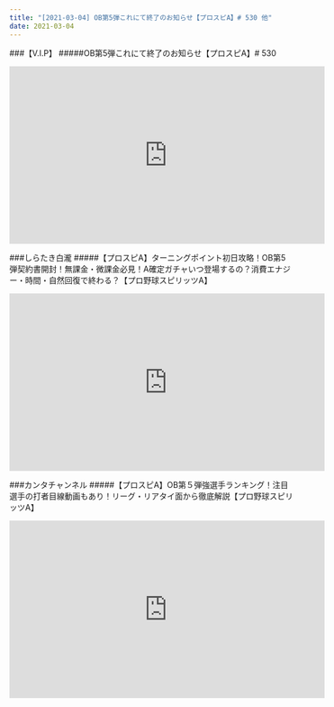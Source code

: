 ```yaml
---
title: "[2021-03-04] OB第5弾これにて終了のお知らせ【プロスピA】# 530 他"
date: 2021-03-04
---
```

###【V.I.P】
#####OB第5弾これにて終了のお知らせ【プロスピA】# 530
<iframe width="560" height="315" src="https://www.youtube.com/embed/rXkjl_4pt5U" frameborder="0" allow="accelerometer; autoplay; clipboard-write; encrypted-media; gyroscope; picture-in-picture" allowfullscreen></iframe>

###しらたき白瀧
#####【プロスピA】ターニングポイント初日攻略！OB第5弾契約書開封！無課金・微課金必見！A確定ガチャいつ登場するの？消費エナジー・時間・自然回復で終わる？【プロ野球スピリッツA】
<iframe width="560" height="315" src="https://www.youtube.com/embed/AaXwW8EW85g" frameborder="0" allow="accelerometer; autoplay; clipboard-write; encrypted-media; gyroscope; picture-in-picture" allowfullscreen></iframe>

###カンタチャンネル
#####【プロスピA】OB第５弾強選手ランキング！注目選手の打者目線動画もあり！リーグ・リアタイ面から徹底解説【プロ野球スピリッツA】
<iframe width="560" height="315" src="https://www.youtube.com/embed/V1zuOM-a-cg" frameborder="0" allow="accelerometer; autoplay; clipboard-write; encrypted-media; gyroscope; picture-in-picture" allowfullscreen></iframe>

